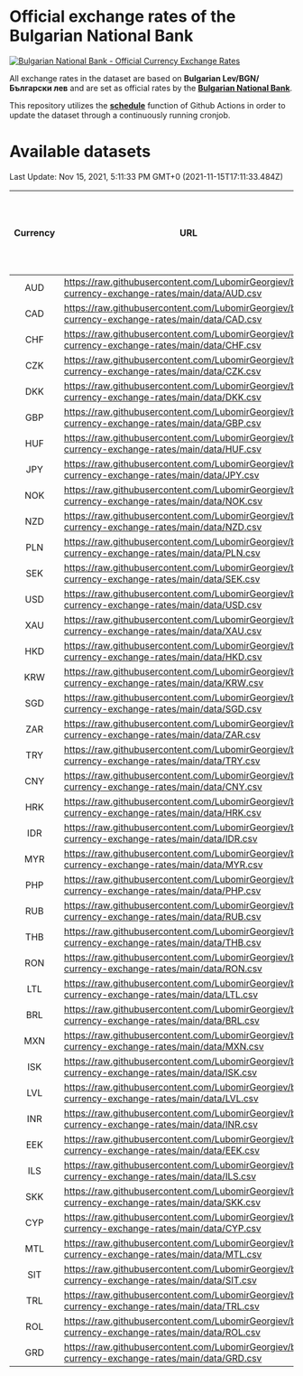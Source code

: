 # Official exchange rates of the Bulgarian National Bank

[![Bulgarian National Bank - Official Currency Exchange Rates](https://github.com/LubomirGeorgiev/bnb-currency-exchange-rates/actions/workflows/update-rates.yml/badge.svg?branch=main)](https://github.com/LubomirGeorgiev/bnb-currency-exchange-rates/actions/workflows/update-rates.yml)

All exchange rates in the dataset are based on **Bulgarian Lev/BGN/Български лев** and are set as official rates by the [**Bulgarian National Bank**](https://www.bnb.bg/Statistics/StExternalSector/StExchangeRates/StERForeignCurrencies/index.htm?toLang=_EN).

This repository utilizes the [**schedule**](https://docs.github.com/en/actions/reference/events-that-trigger-workflows) function of Github Actions in order to update the dataset through a continuously running cronjob.

# Available datasets

<!-- START LINKS (DO NOT EVER FU*ING DELETE THIS COMMENT FOR THE LOVE OF YOUR LIFE!!! IF YOU ARE CURIOS HOW IT WORKS, YOU CAN HAVE A LOOK AT ./src/updateReadme.ts) -->

Last Update: Nov 15, 2021, 5:11:33 PM GMT+0 (2021-11-15T17:11:33.484Z)

| Currency | URL                                                                                             | Number of records | Number of missing days that were filled in |
| :------: | ----------------------------------------------------------------------------------------------- | :---------------: | :----------------------------------------: |
|   AUD    | https://raw.githubusercontent.com/LubomirGeorgiev/bnb-currency-exchange-rates/main/data/AUD.csv |       7950        |                    2450                    |
|   CAD    | https://raw.githubusercontent.com/LubomirGeorgiev/bnb-currency-exchange-rates/main/data/CAD.csv |       7950        |                    2450                    |
|   CHF    | https://raw.githubusercontent.com/LubomirGeorgiev/bnb-currency-exchange-rates/main/data/CHF.csv |       7950        |                    2450                    |
|   CZK    | https://raw.githubusercontent.com/LubomirGeorgiev/bnb-currency-exchange-rates/main/data/CZK.csv |       7950        |                    2450                    |
|   DKK    | https://raw.githubusercontent.com/LubomirGeorgiev/bnb-currency-exchange-rates/main/data/DKK.csv |       7950        |                    2450                    |
|   GBP    | https://raw.githubusercontent.com/LubomirGeorgiev/bnb-currency-exchange-rates/main/data/GBP.csv |       7950        |                    2450                    |
|   HUF    | https://raw.githubusercontent.com/LubomirGeorgiev/bnb-currency-exchange-rates/main/data/HUF.csv |       7950        |                    2450                    |
|   JPY    | https://raw.githubusercontent.com/LubomirGeorgiev/bnb-currency-exchange-rates/main/data/JPY.csv |       7950        |                    2450                    |
|   NOK    | https://raw.githubusercontent.com/LubomirGeorgiev/bnb-currency-exchange-rates/main/data/NOK.csv |       7950        |                    2450                    |
|   NZD    | https://raw.githubusercontent.com/LubomirGeorgiev/bnb-currency-exchange-rates/main/data/NZD.csv |       7950        |                    2450                    |
|   PLN    | https://raw.githubusercontent.com/LubomirGeorgiev/bnb-currency-exchange-rates/main/data/PLN.csv |       7950        |                    2450                    |
|   SEK    | https://raw.githubusercontent.com/LubomirGeorgiev/bnb-currency-exchange-rates/main/data/SEK.csv |       7950        |                    2450                    |
|   USD    | https://raw.githubusercontent.com/LubomirGeorgiev/bnb-currency-exchange-rates/main/data/USD.csv |       7950        |                    2450                    |
|   XAU    | https://raw.githubusercontent.com/LubomirGeorgiev/bnb-currency-exchange-rates/main/data/XAU.csv |       7950        |                    2452                    |
|   HKD    | https://raw.githubusercontent.com/LubomirGeorgiev/bnb-currency-exchange-rates/main/data/HKD.csv |       7648        |                    2359                    |
|   KRW    | https://raw.githubusercontent.com/LubomirGeorgiev/bnb-currency-exchange-rates/main/data/KRW.csv |       7648        |                    2359                    |
|   SGD    | https://raw.githubusercontent.com/LubomirGeorgiev/bnb-currency-exchange-rates/main/data/SGD.csv |       7648        |                    2359                    |
|   ZAR    | https://raw.githubusercontent.com/LubomirGeorgiev/bnb-currency-exchange-rates/main/data/ZAR.csv |       7648        |                    2359                    |
|   TRY    | https://raw.githubusercontent.com/LubomirGeorgiev/bnb-currency-exchange-rates/main/data/TRY.csv |       6130        |                    1889                    |
|   CNY    | https://raw.githubusercontent.com/LubomirGeorgiev/bnb-currency-exchange-rates/main/data/CNY.csv |       6010        |                    1853                    |
|   HRK    | https://raw.githubusercontent.com/LubomirGeorgiev/bnb-currency-exchange-rates/main/data/HRK.csv |       6010        |                    1853                    |
|   IDR    | https://raw.githubusercontent.com/LubomirGeorgiev/bnb-currency-exchange-rates/main/data/IDR.csv |       6010        |                    1853                    |
|   MYR    | https://raw.githubusercontent.com/LubomirGeorgiev/bnb-currency-exchange-rates/main/data/MYR.csv |       6010        |                    1853                    |
|   PHP    | https://raw.githubusercontent.com/LubomirGeorgiev/bnb-currency-exchange-rates/main/data/PHP.csv |       6010        |                    1853                    |
|   RUB    | https://raw.githubusercontent.com/LubomirGeorgiev/bnb-currency-exchange-rates/main/data/RUB.csv |       6010        |                    1853                    |
|   THB    | https://raw.githubusercontent.com/LubomirGeorgiev/bnb-currency-exchange-rates/main/data/THB.csv |       6010        |                    1853                    |
|   RON    | https://raw.githubusercontent.com/LubomirGeorgiev/bnb-currency-exchange-rates/main/data/RON.csv |       5953        |                    1837                    |
|   LTL    | https://raw.githubusercontent.com/LubomirGeorgiev/bnb-currency-exchange-rates/main/data/LTL.csv |       5144        |                    1573                    |
|   BRL    | https://raw.githubusercontent.com/LubomirGeorgiev/bnb-currency-exchange-rates/main/data/BRL.csv |       5038        |                    1554                    |
|   MXN    | https://raw.githubusercontent.com/LubomirGeorgiev/bnb-currency-exchange-rates/main/data/MXN.csv |       5038        |                    1554                    |
|   ISK    | https://raw.githubusercontent.com/LubomirGeorgiev/bnb-currency-exchange-rates/main/data/ISK.csv |       4959        |                    1537                    |
|   LVL    | https://raw.githubusercontent.com/LubomirGeorgiev/bnb-currency-exchange-rates/main/data/LVL.csv |       4781        |                    1461                    |
|   INR    | https://raw.githubusercontent.com/LubomirGeorgiev/bnb-currency-exchange-rates/main/data/INR.csv |       4671        |                    1440                    |
|   EEK    | https://raw.githubusercontent.com/LubomirGeorgiev/bnb-currency-exchange-rates/main/data/EEK.csv |       4002        |                    1228                    |
|   ILS    | https://raw.githubusercontent.com/LubomirGeorgiev/bnb-currency-exchange-rates/main/data/ILS.csv |       3945        |                    1219                    |
|   SKK    | https://raw.githubusercontent.com/LubomirGeorgiev/bnb-currency-exchange-rates/main/data/SKK.csv |       2972        |                    914                     |
|   CYP    | https://raw.githubusercontent.com/LubomirGeorgiev/bnb-currency-exchange-rates/main/data/CYP.csv |       2908        |                    892                     |
|   MTL    | https://raw.githubusercontent.com/LubomirGeorgiev/bnb-currency-exchange-rates/main/data/MTL.csv |       2606        |                    801                     |
|   SIT    | https://raw.githubusercontent.com/LubomirGeorgiev/bnb-currency-exchange-rates/main/data/SIT.csv |       2544        |                    780                     |
|   TRL    | https://raw.githubusercontent.com/LubomirGeorgiev/bnb-currency-exchange-rates/main/data/TRL.csv |       1818        |                    559                     |
|   ROL    | https://raw.githubusercontent.com/LubomirGeorgiev/bnb-currency-exchange-rates/main/data/ROL.csv |       1695        |                    522                     |
|   GRD    | https://raw.githubusercontent.com/LubomirGeorgiev/bnb-currency-exchange-rates/main/data/GRD.csv |        359        |                    107                     |

<!-- END LINKS (DO NOT EVER FU*ING DELETE THIS COMMENT FOR THE LOVE OF YOUR LIFE!!! IF YOU ARE CURIOS HOW IT WORKS, YOU CAN HAVE A LOOK AT ./src/updateReadme.ts) -->
